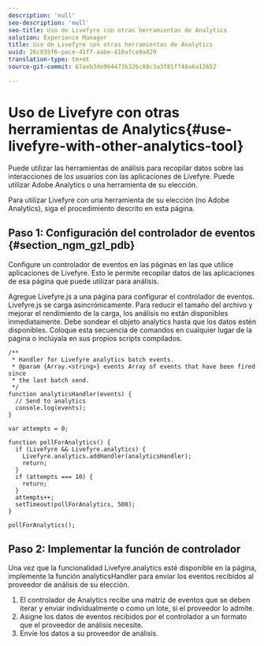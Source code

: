 ```yaml
---
description: 'null'
seo-description: 'null'
seo-title: Uso de Livefyre con otras herramientas de Analytics
solution: Experience Manager
title: Uso de Livefyre con otras herramientas de Analytics
uuid: 26c835f6-pace-41f7-aabe-418afce8a829
translation-type: tm+mt
source-git-commit: 67aeb3de964473b326c88c3a3f81ff48a6a12652

---
```



# Uso de Livefyre con otras herramientas de Analytics{#use-livefyre-with-other-analytics-tool}

Puede utilizar las herramientas de análisis para recopilar datos sobre las interacciones de los usuarios con las aplicaciones de Livefyre. Puede utilizar Adobe Analytics o una herramienta de su elección.

Para utilizar Livefyre con una herramienta de su elección (no Adobe Analytics), siga el procedimiento descrito en esta página.

## Paso 1: Configuración del controlador de eventos {#section_ngm_gzl_pdb}

Configure un controlador de eventos en las páginas en las que utilice aplicaciones de Livefyre. Esto le permite recopilar datos de las aplicaciones de esa página que puede utilizar para análisis.

Agregue Livefyre.js a una página para configurar el controlador de eventos. Livefyre.js se carga asincrónicamente. Para reducir el tamaño del archivo y mejorar el rendimiento de la carga, los análisis no están disponibles inmediatamente. Debe sondear el objeto analytics hasta que los datos estén disponibles. Coloque esta secuencia de comandos en cualquier lugar de la página o inclúyala en sus propios scripts compilados.

```
/** 
 * Handler for Livefyre analytics batch events. 
 * @param {Array.<string>} events Array of events that have been fired since 
 * the last batch send. 
 */ 
function analyticsHandler(events) { 
  // Send to analytics 
  console.log(events); 
} 
 
var attempts = 0; 
 
function pollForAnalytics() { 
  if (Livefyre && Livefyre.analytics) { 
    Livefyre.analytics.addHandler(analyticsHandler); 
    return; 
  } 
  if (attempts === 10) { 
    return; 
  } 
  attempts++; 
  setTimeout(pollForAnalytics, 500); 
} 
 
pollForAnalytics(); 
```

## Paso 2: Implementar la función de controlador

Una vez que la funcionalidad Livefyre.analytics esté disponible en la página, implemente la función analyticsHandler para enviar los eventos recibidos al proveedor de análisis de su elección.

1. El controlador de Analytics recibe una matriz de eventos que se deben iterar y enviar individualmente o como un lote, si el proveedor lo admite.
1. Asigne los datos de eventos recibidos por el controlador a un formato que el proveedor de análisis necesite.
1. Envíe los datos a su proveedor de análisis.

